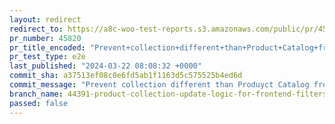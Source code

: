 ```yaml
---
layout: redirect
redirect_to: https://a8c-woo-test-reports.s3.amazonaws.com/public/pr/45820/e2e/index.html
pr_number: 45820
pr_title_encoded: "Prevent+collection+different+than+Product+Catalog+from+being+filtered"
pr_test_type: e2e
last_published: "2024-03-22 08:08:32 +0000"
commit_sha: a37513ef08c0e6fd5ab1f1163d5c575525b4ed6d
commit_message: "Prevent collection different than Produyct Catalog from being filtered"
branch_name: 44391-product-collection-update-logic-for-frontend-filters
passed: false
---
```

